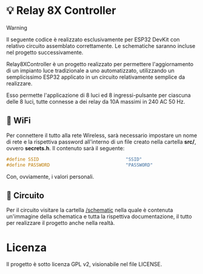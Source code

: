 # 💡 Relay 8X Controller
> [!WARNING]
> Il seguente codice è realizzato esclusivamente per ESP32 DevKit con relativo circuito assemblato correttamente. Le
> schematiche saranno incluse nel progetto successivamente.

Relay8XController è un progetto realizzato per permettere l'aggiornamento di un impianto luce tradizionale a uno 
automatizzato, utilizzando un semplicissimo ESP32 applicato in un circuito relativamente semplice da realizzare.

Esso permette l'applicazione di 8 luci ed 8 ingressi-pulsante per ciascuna delle 8 luci, tutte connesse a dei relay da
10A massimi in 240 AC 50 Hz.

## 🛜 WiFi
Per connettere il tutto alla rete Wireless, sarà necessario impostare un nome di rete e la rispettiva password all'interno
di un file creato nella cartella **src/**, ovvero **secrets.h**. Il contenuto sarà il seguente:

```c++
#define SSID                                "SSID"
#define PASSWORD                            "PASSWORD"
```

Con, ovviamente, i valori personali.

## 🔌 Circuito
Per il circuito visitare la cartella [/schematic](./schematic/) nella quale è contenuta un'immagine della schematica e
tutta la rispettiva documentazione, il tutto per realizzare il progetto anche nella realtà.

# Licenza
Il progetto è sotto licenza GPL v2, visionabile nel file LICENSE.
